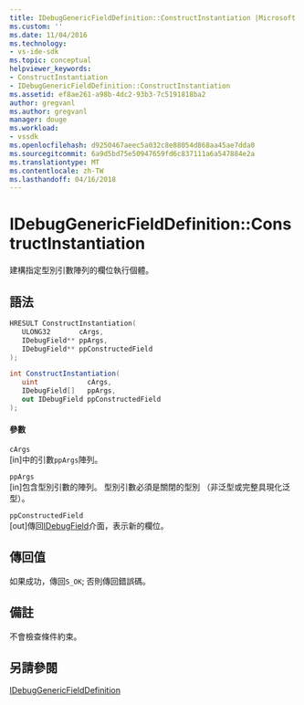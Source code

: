 ```yaml
---
title: IDebugGenericFieldDefinition::ConstructInstantiation |Microsoft 文件
ms.custom: ''
ms.date: 11/04/2016
ms.technology:
- vs-ide-sdk
ms.topic: conceptual
helpviewer_keywords:
- ConstructInstantiation
- IDebugGenericFieldDefinition::ConstructInstantiation
ms.assetid: ef8ae261-a98b-4dc2-93b3-7c5191818ba2
author: gregvanl
ms.author: gregvanl
manager: douge
ms.workload:
- vssdk
ms.openlocfilehash: d9250467aeec5a032c8e88054d868aa45ae7dda0
ms.sourcegitcommit: 6a9d5bd75e50947659fd6c837111a6a547884e2a
ms.translationtype: MT
ms.contentlocale: zh-TW
ms.lasthandoff: 04/16/2018
---
```

# <a name="idebuggenericfielddefinitionconstructinstantiation"></a>IDebugGenericFieldDefinition::ConstructInstantiation
建構指定型別引數陣列的欄位執行個體。  
  
## <a name="syntax"></a>語法  
  
```cpp  
HRESULT ConstructInstantiation(  
   ULONG32       cArgs,  
   IDebugField** ppArgs,  
   IDebugField** ppConstructedField  
);  
```  
  
```csharp  
int ConstructInstantiation(  
   uint            cArgs,  
   IDebugField[]   ppArgs,  
   out IDebugField ppConstructedField  
);  
```  
  
#### <a name="parameters"></a>參數  
 `cArgs`  
 [in]中的引數`ppArgs`陣列。  
  
 `ppArgs`  
 [in]包含型別引數的陣列。 型別引數必須是關閉的型別 （非泛型或完整具現化泛型）。  
  
 `ppConstructedField`  
 [out]傳回[IDebugField](../../../extensibility/debugger/reference/idebugfield.md)介面，表示新的欄位。  
  
## <a name="return-value"></a>傳回值  
 如果成功，傳回`S_OK`; 否則傳回錯誤碼。  
  
## <a name="remarks"></a>備註  
 不會檢查條件約束。  
  
## <a name="see-also"></a>另請參閱  
 [IDebugGenericFieldDefinition](../../../extensibility/debugger/reference/idebuggenericfielddefinition.md)